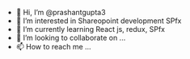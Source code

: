 - 👋 Hi, I’m @prashantgupta3
- 👀 I’m interested in Shareopoint development SPfx
- 🌱 I’m currently learning  React js, redux, SPfx
- 💞️ I’m looking to collaborate on ...
- 📫 How to reach me ...

<!---
prashantgupta3/prashantgupta3 is a ✨ special ✨ repository because its `README.md` (this file) appears on your GitHub profile.
You can click the Preview link to take a look at your changes.
--->
